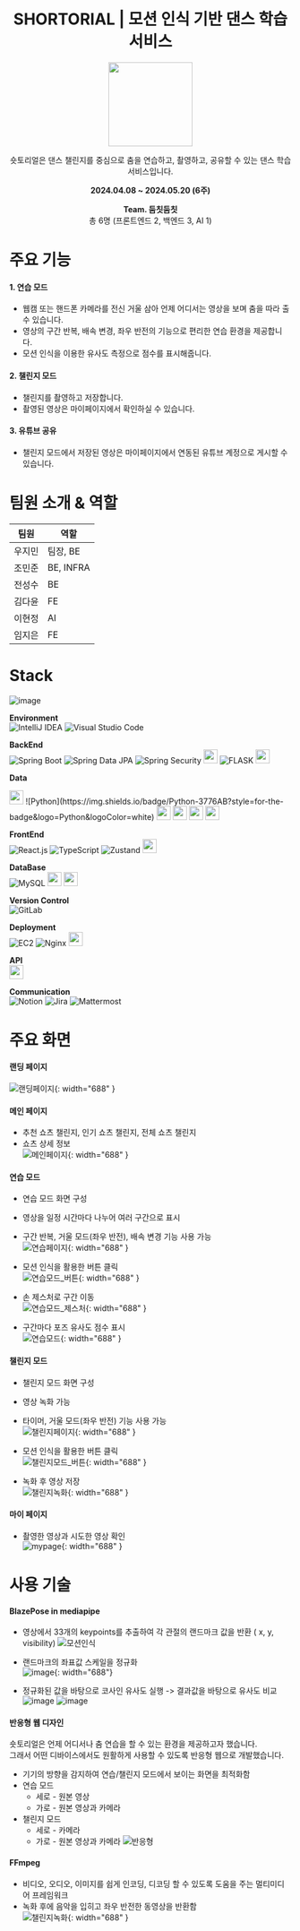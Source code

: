 <div align="center">

# SHORTORIAL | 모션 인식 기반 댄스 학습 서비스
<img src="/uploads/a3e23c258661246bc3789930f2efcc13/logo.png" width="" height="150"></img>   

숏토리얼은 댄스 챌린지를 중심으로 춤을 연습하고, 촬영하고, 공유할 수 있는 댄스 학습 서비스입니다.

**2024.04.08 ~ 2024.05.20 (6주)**   

**Team. 둠칫둠칫**    
총 6명 (프론트엔드 2, 백엔드 3, AI 1)  
</div>

# 주요 기능

#### 1. 연습 모드
- 웹캠 또는 핸드폰 카메라를 전신 거울 삼아 언제 어디서는 영상을 보며 춤을 따라 출 수 있습니다.
- 영상의 구간 반복, 배속 변경, 좌우 반전의 기능으로 편리한 연습 환경을 제공합니다.
- 모션 인식을 이용한 유사도 측정으로 점수를 표시해줍니다.

#### 2. 챌린지 모드
- 챌린지를 촬영하고 저장합니다.
- 촬영된 영상은 마이페이지에서 확인하실 수 있습니다.

#### 3. 유튜브 공유
- 챌린지 모드에서 저장된 영상은 마이페이지에서 연동된 유튜브 계정으로 게시할 수 있습니다.


# 팀원 소개 & 역할
| 팀원  | 역할        |
| --- | --------- | 
| 우지민 | 팀장, BE   |
| 조민준 | BE, INFRA  |
| 전성수 | BE        |
| 김다윤 | FE        | 
| 이현정 | AI        |
| 임지은 | FE        |


# Stack

![image](/uploads/21d4bd258a58958aa69ed8c6fafd56eb/서비스아키텍처.png)

**Environment**  
![IntelliJ IDEA](https://img.shields.io/badge/IntelliJ%20IDEA-000000.svg?style=for-the-badge&logo=intellij-idea&logoColor=white)
![Visual Studio Code](https://img.shields.io/badge/Visual%20Studio%20Code-007ACC?style=for-the-badge&logo=Visual%20Studio%20Code&logoColor=white)

**BackEnd**  
![Spring Boot](https://img.shields.io/badge/spring%20boot-%236DB33F.svg?style=for-the-badge&logo=springboot&logoColor=white)
![Spring Data JPA](https://img.shields.io/badge/Spring%20Data%20JPA-%236DB33F.svg?style=for-the-badge&logo=spring&logoColor=white)
![Spring Security](https://img.shields.io/badge/Spring%20Security-%236DB33F.svg?style=for-the-badge&logo=spring&logoColor=white)
<img src="https://a11ybadges.com/badge?logo=gradle" height="25"/>
![FLASK](https://img.shields.io/badge/Flask-000000?style=for-the-badge&logo=flask&logoColor=white)
<img src="https://a11ybadges.com/badge?logo=nodedotjs" height="25"/>

**Data**

<img src="https://img.shields.io/badge/Anaconda-44A833?style=flat-square&logo=Anaconda&logoColor=white" height="25"/>  
![Python](https://img.shields.io/badge/Python-3776AB?style=for-the-badge&logo=Python&logoColor=white)
<img src="https://a11ybadges.com/badge?logo=pandas" height="25"/>
<img src="https://a11ybadges.com/badge?logo=numpy" height="25"/>
<img src="https://a11ybadges.com/badge?logo=scikitlearn" height="25"/> <img src="https://a11ybadges.com/badge?logo=scipy" height="25"/>

**FrontEnd**  
![React.js](https://img.shields.io/badge/React-61DAFB?style=for-the-badge&logo=React&logoColor=black)
![TypeScript](https://img.shields.io/badge/Typescript-3178C6?style=for-the-badge&logo=Typescript&logoColor=white)
![Zustand](https://img.shields.io/badge/Zustand-%235B2C6F.svg?style=for-the-badge&logo=React&logoColor=white)
<img src="https://a11ybadges.com/badge?logo=styledcomponents" height="25"/>

**DataBase**  
![MySQL](https://img.shields.io/badge/mysql-%2300f.svg?style=for-the-badge&logo=mysql&logoColor=white)
<img src="https://a11ybadges.com/badge?logo=amazons3" height="25"/>
<img src="https://a11ybadges.com/badge?logo=redis" height="25"/>

**Version Control**  
![GitLab](https://img.shields.io/badge/gitlab-%23181717.svg?style=for-the-badge&logo=gitlab&logoColor=white)

**Deployment**  
![EC2](https://img.shields.io/badge/EC2-%23FF9900.svg?style=for-the-badge&logo=amazonec2&logoColor=white)
![Nginx](https://img.shields.io/badge/Nginx-%23009639.svg?style=for-the-badge&logo=nginx&logoColor=white)
<img src="https://a11ybadges.com/badge?logo=jenkins" height="25"/>

**API**  
<img src="https://a11ybadges.com/badge?logo=youtube" height="25"/>

**Communication**  
![Notion](https://img.shields.io/badge/Notion-000000?style=for-the-badge&logo=Notion&logoColor=white)
![Jira](https://img.shields.io/badge/jira-%230A0FFF.svg?style=for-the-badge&logo=jira&logoColor=white)
![Mattermost](https://img.shields.io/badge/-Mattermost-blue?style=for-the-badge&logo=mattermost&logoColor=white)



# 주요 화면
#### 랜딩 페이지
![랜딩페이지](/uploads/56174d7986671d2201b41b7aa303a1e5/랜딩페이지.gif){: width="688" }

#### 메인 페이지  
- 추천 쇼츠 챌린지, 인기 쇼츠 챌린지, 전체 쇼츠 챌린지  
- 쇼츠 상세 정보  
![메인페이지](/uploads/ac155778e68321c6c917a8540cbadbe7/메인페이지.gif){: width="688" }

#### 연습 모드  
- 연습 모드 화면 구성  
- 영상을 일정 시간마다 나누어 여러 구간으로 표시  
- 구간 반복, 거울 모드(좌우 반전), 배속 변경 기능 사용 가능  
![연습페이지](/uploads/750fb15c197e564ab56da0a27a6f3fb3/연습페이지.png){: width="688" }  

- 모션 인식을 활용한 버튼 클릭  
![연습모드_버튼](/uploads/afafdd4ce87982a8c14000d0ac1c8b47/연습모드_버튼.gif){: width="688" }  

- 손 제스처로 구간 이동  
![연습모드_제스처](/uploads/ee486e62271755b3e018399152bd0501/연습모드_제스처.gif){: width="688" }  

- 구간마다 포즈 유사도 점수 표시  
![연습모드](/uploads/d4e0dd66fcd86818fd615a4d3b831a32/연습모드.gif){: width="688" }  


#### 챌린지 모드
- 챌린지 모드 화면 구성  
- 영상 녹화 가능  
- 타이머, 거울 모드(좌우 반전) 기능 사용 가능  
![챌린지페이지](/uploads/a27e8b2ac78aa06e9ab1f755e991212d/챌린지페이지.png){: width="688" }  

- 모션 인식을 활용한 버튼 클릭  
![챌린지모드_버튼](/uploads/29ea128059b6d15f2ac45ad6b0492d5e/챌린지모드_버튼.gif){: width="688" }  

- 녹화 후 영상 저장  
![챌린지녹화](/uploads/9a87bdf5bedaabede4ee6dfdcc7c4e4c/챌린지녹화.gif){: width="688" }  

#### 마이 페이지
- 촬영한 영상과 시도한 영상 확인  
![mypage](/uploads/757e7fd8311f4da75c87e7c3f54ad10d/mypage.gif){: width="688" }  

# 사용 기술

#### BlazePose in mediapipe

- 영상에서 33개의 keypoints를 추출하여 각 관절의 랜드마크 값을 반환 ( x, y, visibility)
![모션인식](/uploads/a861e2b5da7894d45fe27159646a7593/모션인식.gif)  

- 랜드마크의 좌표값 스케일을 정규화  
![image](/uploads/cdf9142e317cc1ac9ce063a454aa7e76/image.png){: width="688"}  

- 정규화된 값을 바탕으로 코사인 유사도 실행 -> 결과값을 바탕으로 유사도 비교  
![image](/uploads/5bb2e1d55d665b90993ecfd373847491/image.png) 
![image](/uploads/9a3c3394352b0c07c56febd64d20076a/image.png)

#### 반응형 웹 디자인  
숏토리얼은 언제 어디서나 춤 연습을 할 수 있는 환경을 제공하고자 했습니다.  
그래서 어떤 디바이스에서도 원활하게 사용할 수 있도록 반응형 웹으로 개발했습니다.  
- 기기의 방향을 감지하여 연습/챌린지 모드에서 보이는 화면을 최적화함
- 연습 모드
  - 세로 - 원본 영상
  - 가로 - 원본 영상과 카메라  
- 챌린지 모드
  - 세로 - 카메라
  - 가로 - 원본 영상과 카메라
![반응형](/uploads/37e7eeb60f4707ee4a0c30b778e2049d/반응형.png)

#### FFmpeg

- 비디오, 오디오, 이미지를 쉽게 인코딩, 디코딩 할 수 있도록 도움을 주는 멀티미디어 프레임워크  
- 녹화 후에 음악을 입히고 좌우 반전한 동영상을 반환함  
![챌린지녹화](/uploads/9a87bdf5bedaabede4ee6dfdcc7c4e4c/챌린지녹화.gif){: width="688" } 


